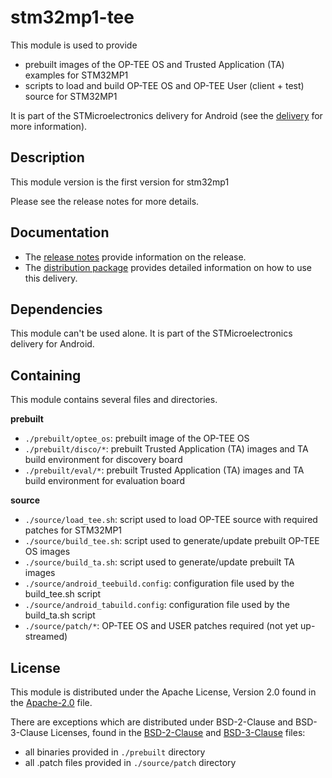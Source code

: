 # stm32mp1-tee #

This module is used to provide
* prebuilt images of the OP-TEE OS and Trusted Application (TA) examples for STM32MP1
* scripts to load and build OP-TEE OS and OP-TEE User (client + test) source for STM32MP1

It is part of the STMicroelectronics delivery for Android (see the [delivery][] for more information).

[delivery]: https://wiki.st.com/stm32mpu/wiki/STM32MP15_distribution_for_Android_release_note_-_v1.0.0

## Description ##

This module version is the first version for stm32mp1

Please see the release notes for more details.

## Documentation ##

* The [release notes][] provide information on the release.
* The [distribution package][] provides detailed information on how to use this delivery.

[release notes]: https://wiki.st.com/stm32mpu/wiki/STM32MP15_distribution_for_Android_release_note_-_v1.0.0
[distribution package]: https://wiki.st.com/stm32mpu/wiki/STM32MP1_Distribution_Package_for_Android

## Dependencies ##

This module can't be used alone. It is part of the STMicroelectronics delivery for Android.

## Containing ##

This module contains several files and directories.

**prebuilt**
* `./prebuilt/optee_os`: prebuilt image of the OP-TEE OS
* `./prebuilt/disco/*`: prebuilt Trusted Application (TA) images and TA build environment for discovery board
* `./prebuilt/eval/*`: prebuilt Trusted Application (TA) images and TA build environment for evaluation board

**source**
* `./source/load_tee.sh`: script used to load OP-TEE source with required patches for STM32MP1
* `./source/build_tee.sh`: script used to generate/update prebuilt OP-TEE OS images
* `./source/build_ta.sh`: script used to generate/update prebuilt TA images
* `./source/android_teebuild.config`: configuration file used by the build_tee.sh script
* `./source/android_tabuild.config`: configuration file used by the build_ta.sh script
* `./source/patch/*`: OP-TEE OS and USER patches required (not yet up-streamed)

## License ##

This module is distributed under the Apache License, Version 2.0 found in the [Apache-2.0](./LICENSES/Apache-2.0) file.

There are exceptions which are distributed under BSD-2-Clause and BSD-3-Clause Licenses, found in the [BSD-2-Clause](./LICENSES/BSD-2-Clause) and [BSD-3-Clause](./LICENSES/BSD-3-Clause) files:
* all binaries provided in `./prebuilt` directory
* all .patch files provided in `./source/patch` directory
